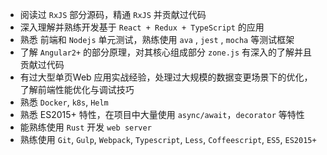 - 阅读过 `RxJS` 部分源码，精通 `RxJS` 并贡献过代码
- 深入理解并熟练开发基于 `React + Redux + TypeScript` 的应用
- 熟悉 前端和 `Nodejs` 单元测试，熟练使用 `ava` , `jest` , `mocha` 等测试框架
- 了解 `Angular2+` 的部分原理，对其核心组成部分 `zone.js` 有深入的了解并且贡献过代码
- 有过大型单页Web 应用实战经验，处理过大规模的数据变更场景下的优化，了解前端性能优化与调试技巧
- 熟悉 `Docker`, `k8s`, `Helm`
- 熟悉 ES2015+ 特性，在项目中大量使用 `async/await`，`decorator` 等特性
- 能熟练使用 `Rust` 开发 `web server`
- 熟练使用 `Git`, `Gulp`, `Webpack`, `Typescript`, `Less`, `Coffeescript`, `ES5`, `ES2015+`

